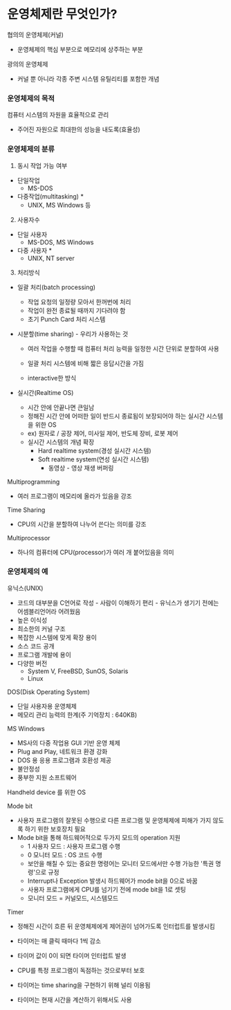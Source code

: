 # 운영체제란 무엇인가?

협의의 운영체제(커널)

- 운영체제의 핵심 부분으로 메모리에 상주하는 부분

광의의 운영체제

- 커널 뿐 아니라 각종 주변 시스템 유틸리티를 포함한 개념



### 운영체제의 목적

컴퓨터 시스템의 자원을 효율적으로 관리

- 주어진 자원으로 최대한의 성능을 내도록(효율성)



### 운영체제의 분류 

1. 동시 작업 가능 여부

- 단일작업
  - MS-DOS
- 다중작업(multitasking) *
  - UNIX, MS Windows 등



2. 사용자수

- 단일 사용자
  - MS-DOS, MS Windows
- 다중 사용자 *
  - UNIX, NT server



3. 처리방식

- 일괄 처리(batch processing)
  - 작업 요청의 일정량 모아서 한꺼번에 처리
  - 작업이 완전 종료될 때까지 기다려야 함
  - 초기 Punch Card 처리 시스템

- 시분할(time sharing)  - 우리가 사용하는 것

  - 여러 작업을 수행할 때 컴퓨터 처리 능력을 일정한 시간 단위로 분할하여 사용

  - 일괄 처리 시스템에 비해 짧은 응답시간을 가짐

  - interactive한 방식

    

- 실시간(Realtime OS)

  - 시간 안에 안끝나면 큰일남
  - 정해진 시간 안에 어떠한 일이 반드시 종료됨이 보장되어야 하는 실시간 시스템을 위한 OS
  - ex) 원자로 / 공장 제어, 미사일 제어, 반도체 장비, 로봇 제어
  - 실시간 시스템의 개념 확장
    - Hard realtime system(경성 실시간 시스템)
    - Soft realtime system(연성 실시간 시스템)
      - 동영상 - 영상 재생 버퍼링



Multiprogramming

- 여러 프로그램이 메모리에 올라가 있음을 강조

Time Sharing

- CPU의 시간을 분할하여 나누어 쓴다는 의미를 강조

Multiprocessor

- 하나의 컴퓨터에 CPU(processor)가 여러 개 붙어있음을 의미



### 운영체제의 예

유닉스(UNIX)

- 코드의 대부분을 C언어로 작성 - 사람이 이해하기 편리 - 유닉스가 생기기 전에는 어셈블리언어라 어려웠음
- 높은 이식성
- 최소한의 커널 구조
- 복잡한 시스템에 맞게 확장 용이
- 소스 코드 공개
- 프로그램 개발에 용이
- 다양한 버전
  - System V, FreeBSD, SunOS, Solaris
  - Linux



DOS(Disk Operating System)

- 단일 사용자용 운영체제
- 메모리 관리 능력의 한계(주 기억장치 : 640KB)



MS Windows

- MS사의 다중 작업용 GUI 기반 운영 체제
- Plug and Play, 네트워크 환경 강화
- DOS 용 응용 프로그램과 호환성 제공
- 불안정성
- 풍부한 지원 소프트웨어



Handheld device 를 위한 OS





Mode bit

- 사용자 프로그램의 잘못된 수행으로 다른 프로그램 및 운영체제에 피해가 가지 않도록 하기 위한 보호장치 필요
- Mode bit을 통해 하드웨어적으로 두가지 모드의 operation 지원
  - 1 사용자 모드 : 사용자 프로그램 수행
  - 0 모니터 모드 : OS 코드 수행
  - 보안을 해칠 수 있는 중요한 명령어는 모니터 모드에서만 수행 가능한 '특권 명령'으로 규정
  - Interrupt나 Exception 발생시 하드웨어가 mode bit을 0으로 바꿈
  - 사용자 프로그램에게 CPU를 넘기기 전에 mode bit을 1로 셋팅
  - 모니터 모드 = 커널모드, 시스템모드



Timer

- 정해진 시간이 흐른 뒤 운영체제에게 제어권이 넘어가도록 인터럽트를 발생시킴
- 타이머는 매 클릭 때마다 1씩 감소
- 타이머 값이 0이 되면 타이머 인터럽트 발생
- CPU를 특정 프로그램이 독점하는 것으로부터 보호

- 타이머는 time sharing을 구현하기 위해 널리 이용됨

- 타이머는 현재 시간을 계산하기 위해서도 사용

  
